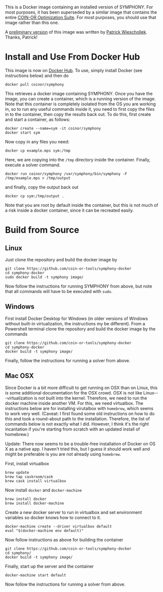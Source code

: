 This is a Docker image containing an installed version of SYMPHONY. For most purposes, it has been superseded by a similar image that contains the entire [COIN-OR Optimization Suite](https://github.com/tkralphs/optimization-suite-docker). For most purposes, you should use that image rather than this one. 

A [preliminary version](https://github.com/PatWie/symphony-docker) of this
image was written by [Patrick Wieschollek](http://wieschollek.info/). Thanks,
Patrick!

# Install and Use From Docker Hub

This image is now on [Docker
Hub](https://hub.docker.com/r/coinor/symphony/). To use,
simply install Docker (see instructions below) and then do

```
docker pull coinor/symphony
```

This retrieves a docker image containing SYMPHONY. Once
you have the image, you can create a container, which is a running version of
the image. Note that this container is completely isolated from the OS you are
working in, so to run any useful commands inside it, you need to first copy
the files in to the container, then copy the results back out. To do this,
first create and start a container, as follows:

```
docker create --name=sym -it coinor/symphony
docker start sym
```

Now copy in any files you need:

```
docker cp example.mps sym:/tmp
```

Here, we are copying into the `/tmp` directory inside the container. Finally,
execute a solver command.

```
docker run coinor/symphony /var/symphony/bin/symphony -F /tmp/example.mps > /tmp/output
```

and finally, copy the output back out

```
docker cp sym:/tmp/output .
```

Note that you are root by default inside the container, but this is not
much of a risk inside a docker container, since it can be recreated easily.

# Build from Source

## Linux

Just clone the repository and build the docker image by

```
git clone https://github.com/coin-or-tools/symphony-docker
cd symphony-docker
sudo docker build -t symphony image/
```

Now follow the instructions for running SYMPHONY from above, but note that all
commands will have to be executed with `sudo`.

## Windows

First install Docker Desktop for Windows (in older versions of Windows without
built-in virtualization, the instructions my be different). From a Powershell
terminal clone the repository and build the docker image by the commands

```
git clone https://github.com/coin-or-tools/symphony-docker
cd symphony-docker
docker build -t symphony image/
```

Finally, follow the instructions for running a solver from above.

## Mac OSX

Since Docker is a bit more difficult to get running on OSX than on Linux, this
is some additional documentation for the OSX crowd. OSX is not like
Linux---virtualization is not built into the kernel. Therefore, we need to run
the docker machine inside another VM. For this, we need virtualbox. The
instructions below are for installing virutalbox with `homebrew`, which seems
to work very well. (Caveat: I first found some old instructions on how to do
this and took a round-about path to the installation. Therefore, the list of
commands below is not exactly what I did. However, I think it's the right
incantation if you're starting from scratch with an updated install of
homebrew.)

Update: There now seems to be a trouble-free installation of Docker on OS X as
a native app. I haven't tried this, but I guess it should work well and might
be preferable is you are not already using `homebrew`.

First, install virtualbox

```
brew update
brew tap caskroom/cask
brew cask install virtualbox
```

Now install `docker` and `docker-machine`

```
brew install docker
brew install docker-machine
```

Create a new docker server to run in virtualbox and set environment variables
so docker knows how to connect to it.

```
docker-machine create --driver virtualbox default
eval "$(docker-machine env default)"
```

Now follow instructions as above for building the container

```
git clone https://github.com/coin-or-tools/symphony-docker
cd symphony/
docker build -t symphony image/
```

Finally, start up the server and the container

```
docker-machine start default
```

Now follow the instructions for running a solver from above.
